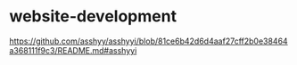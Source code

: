 # website-development
https://github.com/asshyy/asshyyi/blob/81ce6b42d6d4aaf27cff2b0e38464a368111f9c3/README.md#asshyyi
